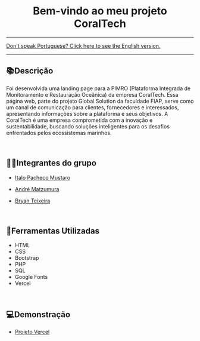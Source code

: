 <div align="center">
<h1>Bem-vindo ao meu projeto CoralTech</h1> 
</div>

<hr>
<a href="https://github.com/ItaloPachecoMustaro/coraltech-fiap/blob/main/README-EN.md">Don't speak Portuguese? Click here to see the English version.</a>
<hr>

## 📚Descrição

Foi desenvolvida uma landing page para a PIMRO (Plataforma Integrada de Monitoramento e Restauração Oceânica) da empresa CoralTech. Essa página web, parte do projeto Global Solution da faculdade FIAP, serve como um canal de comunicação para clientes, fornecedores e interessados, apresentando informações sobre a plataforma e seus objetivos. A CoralTech é uma empresa comprometida com a inovação e sustentabilidade, buscando soluções inteligentes para os desafios enfrentados pelos ecossistemas marinhos.

<br>

## 🧑‍💻Integrantes do grupo

- [Italo Pacheco Mustaro](https://www.linkedin.com/in/italo-pacheco-mustaro-73a0b4261/)

- [André Matzumura](https:https://www.linkedin.com/in/andrematzumura/)

- [Bryan Teixeira](https://www.linkedin.com/in/bryan-teixeira-320766269/)


<br>


## 🔧Ferramentas Utilizadas

- HTML
- CSS
- Bootstrap
- PHP
- SQL
- Google Fonts
- Vercel

<br>

## 💻Demonstração

- [Projeto Vercel](LINK_DO_PROJETO_VERCEL)